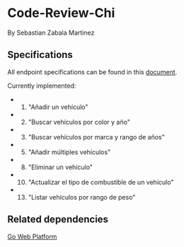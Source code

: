 # Code-Review-Chi
By Sebastian Zabala Martinez

## Specifications

All endpoint specifications can be found in this [document](https://docs.google.com/document/d/1dsUaLljWIwo3VI-Xarvfwx03dVBd7ugHr8aFciph91Q/preview).

Currently implemented:
- 1. "Añadir un vehículo"
- 2. "Buscar vehículos por color y año"
- 3. "Buscar vehículos por marca y rango de años"
- 5. "Añadir múltiples vehículos"
- 8. "Eliminar un vehículo"
- 10. "Actualizar el tipo de combustible de un vehículo"
- 13. "Listar vehículos por rango de peso"


## Related dependencies

[Go Web Platform](https://github.com/bootcamp-go/web)